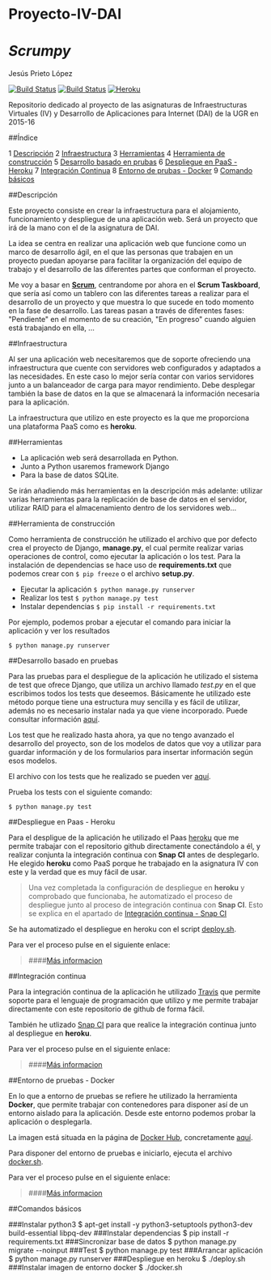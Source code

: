 # Proyecto-IV-DAI
# *Scrumpy*
Jesús Prieto López

[![Build Status](https://travis-ci.org/JesGor/Proyecto-IV-DAI.svg?branch=master)](https://travis-ci.org/JesGor/Proyecto-IV-DAI)
[![Build Status](https://snap-ci.com/JesGor/Proyecto-IV-DAI/branch/master/build_image)](https://snap-ci.com/JesGor/Proyecto-IV-DAI/branch/master)
[![Heroku](https://www.herokucdn.com/deploy/button.png)](https://scrumpy.herokuapp.com/)

Repositorio dedicado al proyecto de las asignaturas de Infraestructuras Virtuales (IV) y Desarrollo de Aplicaciones para Internet (DAI) de la UGR en 2015-16

##Índice

1 [Descripción](#descripcion)
2 [Infraestructura](#infraestructura)
3 [Herramientas](herramientas)
4 [Herramienta de construcción](#herramienta-de-construccion)
5 [Desarrollo basado en prubas](#desarrollo-basado-en-pruebas)
6 [Despliegue en PaaS - Heroku](#despliegue-en-paas-heroku)
7 [Integración Continua](#integracion-continua)
8 [Entorno de prubas - Docker](#entorno-de-pruebas-docker)
9 [Comando básicos](#comandos-basicos)

##Descripción

Este proyecto consiste en crear la infraestructura para el alojamiento, funcionamiento y despliegue de una aplicación web. Será un proyecto que irá de la mano con el de la asignatura de DAI.

La idea se centra en realizar una aplicación web que funcione como un marco de desarrollo ágil, en el que las personas que trabajen en un proyecto puedan apoyarse para facilitar la organización del equipo de trabajo y el desarrollo de las diferentes partes que conforman el proyecto.

Me voy a basar en [**Scrum**](https://es.wikipedia.org/wiki/Scrum), centrandome por ahora en el **Scrum Taskboard**, que sería así como un tablero con las diferentes tareas a realizar para el desarrollo de un proyecto y que muestra lo que sucede en todo momento en la fase de desarrollo. Las tareas pasan a través de diferentes fases: "Pendiente" en el momento de su creación, "En progreso" cuando alguien está trabajando en ella, ...


##Infraestructura

Al ser una aplicación web necesitaremos que de soporte ofreciendo una infraestructura que cuente con servidores web configurados y adaptados a las necesidades. En este caso lo mejor sería contar con varios servidores junto a un balanceador de carga para mayor rendimiento. Debe desplegar también la base de datos en la que se almacenará la información necesaria para la aplicación.

La infraestructura que utilizo en este proyecto es la que me proporciona una plataforma PaaS como es **heroku**.

##Herramientas

- La aplicación web será desarrollada en Python.
- Junto a Python usaremos framework Django
- Para la base de datos SQLite.

Se irán añadiendo más herramientas en la descripción más adelante: utilizar varias herramientas para la replicación de base de datos en el servidor, utilizar RAID para el almacenamiento dentro de los servidores web...

##Herramienta de construcción

Como herramienta de construcción he utilizado el archivo que por defecto crea el proyecto de Django, **manage.py**, el cual permite realizar varias operaciones de control, como ejecutar la aplicación o los test. Para la instalación de dependencias se hace uso de **requirements.txt** que podemos crear con `$ pip freeze` o el archivo **setup.py**.

- Ejecutar la aplicación `$ python manage.py runserver`
- Realizar los test `$ python manage.py test`
- Instalar dependencias `$ pip install -r requirements.txt`

Por ejemplo, podemos probar a ejecutar el comando para iniciar la aplicación y ver los resultados

`$ python manage.py runserver`


##Desarrollo basado en pruebas

Para las pruebas para el despliegue de la aplicación he utilizado el sistema de test que ofrece Django, que utiliza un archivo llamado *test.py* en el que escribimos todos los tests que deseemos. Básicamente he utilizado este método porque tiene una estructura muy sencilla y es fácil de utilizar, además no es necesario instalar nada ya que viene incorporado. Puede consultar información [aquí](https://docs.djangoproject.com/en/1.8/topics/testing/).

Los test que he realizado hasta ahora, ya que no tengo avanzado el desarrollo del proyecto, son de los modelos de datos que voy a utilizar para guardar información y de los formularios para insertar información según esos modelos.

El archivo con los tests que he realizado se pueden ver [aquí](https://github.com/JesGor/Proyecto-IV-DAI/blob/master/core/tests.py).

Prueba los tests con el siguiente comando:

`$ python manage.py test`


##Despliegue en Paas - Heroku

Para el despligue de la aplicación he utilizado el Paas [heroku](https://www.heroku.com/) que me permite trabajar con el repositorio github directamente conectándolo a él, y realizar conjunta la integración continua con **Snap CI** antes de desplegarlo. He elegido **heroku** como PaaS porque he trabajado en la asignatura IV con este y la verdad que es muy fácil de usar.

> Una vez completada la configuración de despliegue en **heroku** y comprobado que funcionaba, he automatizado el proceso de despliegue junto al proceso de integración continua con **Snap CI**. Esto se explica en el apartado de [Integración continua - Snap CI](https://github.com/JesGor/Proyecto-IV-DAI/blob/master/docs/integracion_continua.md#snap-ci)

Se ha automatizado el despliegue en heroku con el script [deploy.sh](https://github.com/JesGor/Proyecto-IV-DAI/blob/master/deploy.sh).

Para ver el proceso pulse en el siguiente enlace:
>####[Más informacion](https://github.com/JesGor/Proyecto-IV-DAI/blob/master/docs/despliegue_paas.md)

##Integración continua

Para la integración continua de la aplicación he utilizado [Travis](https://travis-ci.org/) que permite soporte para el lenguaje de programación que utilizo y me permite trabajar directamente con este repositorio de github de forma fácil. 

También he utlizado [Snap CI](https://snap-ci.com/) para que realice la integración continua junto al despliegue en **heroku**.

Para ver el proceso pulse en el siguiente enlace:
>####[Más informacion](https://github.com/JesGor/Proyecto-IV-DAI/blob/master/docs/integracion_continua.md)


##Entorno de pruebas - Docker

En lo que a entorno de pruebas se refiere he utilizado la herramienta **Docker**, que permite trabajar con contenedores para disponer así de un entorno aislado para la aplicación. Desde este entorno podemos probar la aplicación o desplegarla.

La imagen está situada en la página de [Docker Hub](https://hub.docker.com), concretamente [aquí](https://hub.docker.com/r/jesgor/proyecto-iv-dai/).

Para disponer del entorno de pruebas e iniciarlo, ejecuta el archivo [docker.sh](https://github.com/JesGor/Proyecto-IV-DAI/blob/master/docker.sh).

Para ver el proceso pulse en el siguiente enlace:
>####[Más informacion](https://github.com/JesGor/Proyecto-IV-DAI/blob/master/docs/docker.md)


##Comandos básicos

###Instalar python3
	$ apt-get install -y python3-setuptools python3-dev build-essential libpq-dev
###Instalar dependencias
	$ pip install -r requirements.txt
###Sincronizar base de datos
	$ python manage.py migrate --noinput
###Test
	$ python manage.py test
###Arrancar aplicación
	$ python manage.py runserver
###Despliegue en heroku
	$ ./deploy.sh
###Instalar imagen de entorno docker
	$ ./docker.sh